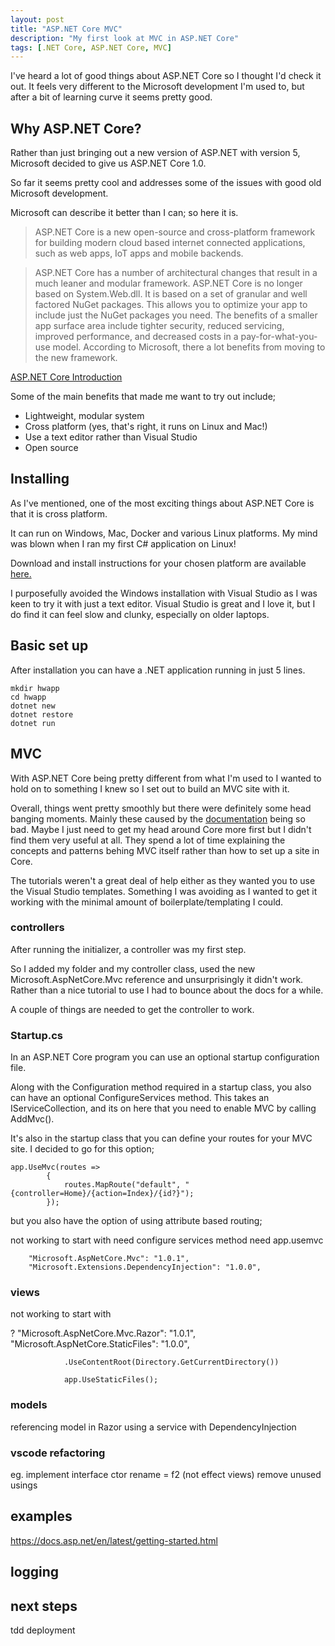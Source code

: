 ```yaml
---
layout: post
title: "ASP.NET Core MVC"
description: "My first look at MVC in ASP.NET Core"
tags: [.NET Core, ASP.NET Core, MVC]
---
```


I've heard a lot of good things about ASP.NET Core so I thought I'd check it out.
It feels very different to the Microsoft development I'm used to, but after a bit of learning curve
it seems pretty good.

## Why ASP.NET Core?

Rather than just bringing out a new version of ASP.NET with version 5, Microsoft decided to 
give us ASP.NET Core 1.0.

So far it seems pretty cool and addresses some of the issues with good old Microsoft development.

Microsoft can describe it better than I can; so here it is.

> ASP.NET Core is a new open-source and cross-platform framework for building modern cloud based internet connected applications, such as web apps, IoT apps and mobile backends.

> ASP.NET Core has a number of architectural changes that result in a much leaner and modular framework. ASP.NET Core is no longer based on System.Web.dll. It is based on a set of granular and well factored NuGet packages. This allows you to optimize your app to include just the NuGet packages you need. The benefits of a smaller app surface area include tighter security, reduced servicing, improved performance, and decreased costs in a pay-for-what-you-use model.
According to Microsoft, there a lot benefits from moving to the new framework.

[ASP.NET Core Introduction](https://docs.asp.net/en/latest/intro.html)

Some of the main benefits that made me want to try out include;

* Lightweight, modular system
* Cross platform (yes, that's right, it runs on Linux and Mac!)
* Use a text editor rather than Visual Studio
* Open source

## Installing

As I've mentioned, one of the most exciting things about ASP.NET Core is that it is cross platform.

It can run on Windows, Mac, Docker and various Linux platforms. My mind was blown when I ran my first 
C# application on Linux!

Download and install instructions for your chosen platform are available [here.](https://www.microsoft.com/net/core)

I purposefully avoided the Windows installation with Visual Studio as I was keen to try it with just a 
text editor. Visual Studio is great and I love it, but I do find it can feel slow and clunky, especially on older laptops.

## Basic set up

After installation you can have a .NET application running in just 5 lines.
   
    mkdir hwapp
    cd hwapp
    dotnet new
    dotnet restore
    dotnet run    

## MVC

With ASP.NET Core being pretty different from what I'm used to I wanted to hold on to something I knew so I set out to build an MVC site with it.

Overall, things went pretty smoothly but there were definitely some head banging moments. Mainly these caused by the [documentation](https://docs.asp.net/en/latest/) being so bad. Maybe I just need to get my head around Core more first but I didn't find them very useful at all. They spend a lot of time explaining the concepts and patterns behing MVC itself rather than how to set up a site in Core.

The tutorials weren't a great deal of help either as they wanted you to use the Visual Studio templates. Something I was avoiding as I wanted to get it working with the minimal amount of boilerplate/templating I could.

### controllers

After running the initializer, a controller was my first step.

So I added my folder and my controller class, used the new Microsoft.AspNetCore.Mvc reference and unsurprisingly it didn't work.
Rather than a nice tutorial to use I had to bounce about the docs for a while.

A couple of things are needed to get the controller to work.

### Startup.cs

In an ASP.NET Core program you can use an optional startup configuration file.

Along with the Configuration method required in a startup class, you also can have an optional ConfigureServices method.
This takes an IServiceCollection, and its on here that you need to enable MVC by calling AddMvc().

It's also in the startup class that you can define your routes for your MVC site.
I decided to go for this option;

    app.UseMvc(routes =>
            {
                routes.MapRoute("default", "{controller=Home}/{action=Index}/{id?}");
            });

but you also have the option of using attribute based routing;



not working to start with
need configure services method
need app.usemvc

        "Microsoft.AspNetCore.Mvc": "1.0.1",
        "Microsoft.Extensions.DependencyInjection": "1.0.0",
        
        
### views
not working to start with

?
"Microsoft.AspNetCore.Mvc.Razor": "1.0.1",
        "Microsoft.AspNetCore.StaticFiles": "1.0.0",

                .UseContentRoot(Directory.GetCurrentDirectory())

                app.UseStaticFiles();



### models

referencing model in Razor
using a service with DependencyInjection

### vscode refactoring

eg. implement interface
ctor
rename = f2 (not effect views)
remove unused usings

## examples

https://docs.asp.net/en/latest/getting-started.html

## logging

## next steps

tdd
deployment
